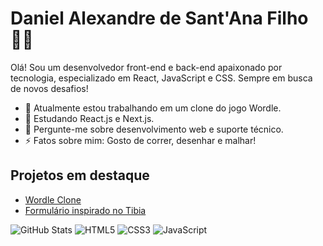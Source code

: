 # Daniel Alexandre de Sant'Ana Filho 👨‍💻

Olá! Sou um desenvolvedor front-end e back-end apaixonado por tecnologia, especializado em React, JavaScript e CSS. Sempre em busca de novos desafios!

- 🔭 Atualmente estou trabalhando em um clone do jogo Wordle.
- 🌱 Estudando React.js e Next.js.
- 💬 Pergunte-me sobre desenvolvimento web e suporte técnico.
- ⚡ Fatos sobre mim: Gosto de correr, desenhar e malhar!

## Projetos em destaque
- [Wordle Clone](link-para-seu-projeto)
- [Formulário inspirado no Tibia](link-para-seu-projeto)

![GitHub Stats](https://github-readme-stats.vercel.app/api?username=DanielFilhoo&show_icons=true&theme=radical)
![HTML5](https://img.shields.io/badge/-HTML5-orange?style=flat-square&logo=html5&logoColor=white)
![CSS3](https://img.shields.io/badge/-CSS3-blue?style=flat-square&logo=css3)
![JavaScript](https://img.shields.io/badge/-JavaScript-yellow?style=flat-square&logo=javascript)

